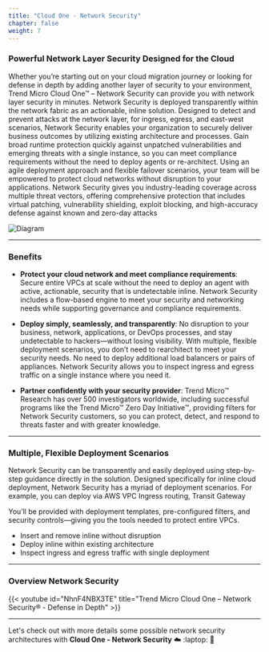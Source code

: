 ```yaml
---
title: "Cloud One - Network Security"
chapter: false
weight: 7
---
```


### Powerful Network Layer Security Designed for the Cloud
Whether you’re starting out on your cloud migration journey or looking for defense in depth by adding another layer of security to your environment, Trend Micro Cloud One™ – Network Security can provide you with network layer security in minutes. Network Security is deployed transparently within the network fabric as an actionable, inline solution. Designed to detect and prevent attacks at the network layer, for ingress, egress, and east-west scenarios, Network Security enables your organization to securely deliver business outcomes by utilizing existing architecture and processes. Gain broad runtime protection quickly against unpatched vulnerabilities and emerging threats with a single instance, so you can meet compliance requirements without the need to deploy agents or re-architect. Using an agile deployment approach and flexible failover scenarios, your team will be empowered to protect cloud networks without disruption to your applications. Network Security gives you industry-leading coverage across multiple threat vectors, offering comprehensive protection that includes virtual patching, vulnerability shielding, exploit blocking, and high-accuracy defense against known and zero-day attacks

![Diagram](/images/networksecurity.png)

--- 
### Benefits

- <b>Protect your cloud network and meet compliance requirements</b>: Secure entire VPCs at scale without the need to deploy an agent with active, actionable, security that is undetectable inline. Network Security includes a flow-based engine to meet your security and networking needs while supporting governance and compliance requirements. 

- <b>Deploy simply, seamlessly, and transparently</b>: No disruption to your business, network, applications, or DevOps processes, and stay undetectable to hackers—without losing visibility. With multiple, flexible deployment scenarios, you don’t need to rearchitect to meet your security needs. No need to deploy additional load balancers or pairs of appliances. Network Security allows you to inspect ingress and egress traffic on a single instance where you need it.

- <b>Partner confidently with your security provider</b>: Trend Micro™ Research has over 500 investigators worldwide, including successful programs like the Trend Micro™ Zero Day Initiative™, providing filters for Network Security customers, so you can protect, detect, and respond to threats faster and with greater knowledge.

---

### Multiple, Flexible Deployment Scenarios

Network Security can be transparently and easily deployed using step-by-step guidance directly in the solution. Designed specifically for inline cloud deployment, Network Security has a myriad of deployment scenarios. For example, you can deploy via AWS VPC Ingress routing, Transit Gateway

You’ll be provided with deployment templates, pre-configured filters, and security controls—giving you the tools needed to protect entire VPCs. 

- Insert and remove inline without disruption
- Deploy inline within existing architecture
- Inspect ingress and egress traffic with single deployment


----

### Overview Network Security

{{< youtube id="NhnF4NBX3TE" title="Trend Micro Cloud One – Network Security® - Defense in Depth" >}}

---

Let's check out with more details some possible network security architectures with **Cloud One - Network Security** :cloud: :laptop: :rocket:
